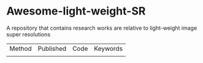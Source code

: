 # Awesome-light-weight-SR
A repository that contains research works are relative to light-weight image super resolutions


<table>
  <tr>
    <td>Method</td>
    <td>Published</td>
    <td>Code</td>
    <td>Keywords</td>
  </tr>
  <tr>
    <td></td>
    <td></td>
    <td></td>
    <td></td>
  </tr>
</table>